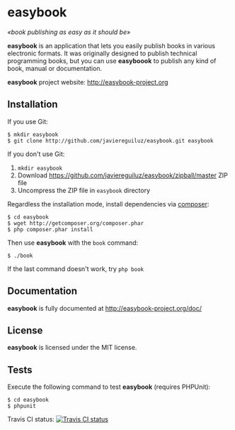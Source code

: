 # easybook #

*«book publishing as easy as it should be»*

**easybook** is an application that lets you easily publish books in various electronic formats. It was originally designed to publish technical programming books, but you can use **easyboook** to publish any kind of book, manual or documentation.

**easybook** project website: <http://easybook-project.org>

## Installation ##

If you use Git:

```
$ mkdir easybook
$ git clone http://github.com/javiereguiluz/easybook.git easybook
```

If you don't use Git:

  1. `mkdir easybook`
  2. Download https://github.com/javiereguiluz/easybook/zipball/master ZIP file
  3. Uncompress the ZIP file in `easybook` directory

Regardless the installation mode, install dependencies via [composer](http://packagist.org/):

```
$ cd easybook
$ wget http://getcomposer.org/composer.phar
$ php composer.phar install
```

Then use **easybook** with the `book` command:

```
$ ./book
```

If the last command doesn't work, try `php book`

## Documentation ##

**easybook** is fully documented at http://easybook-project.org/doc/

## License ##

**easybook** is licensed under the MIT license.

## Tests ##

Execute the following command to test **easybook** (requires PHPUnit):

```
$ cd easybook
$ phpunit
```

Travis CI status: [![Travis CI status](https://secure.travis-ci.org/javiereguiluz/easybook.png?branch=master)](http://travis-ci.org/javiereguiluz/easybook)

